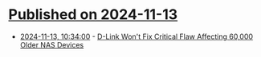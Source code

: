 # [Published on 2024-11-13](index.md)

* [2024-11-13, 10:34:00](https://soylentnews.org/article.pl?sid=24/11/12/0827228&from=rss) - [D-Link Won't Fix Critical Flaw Affecting 60,000 Older NAS Devices](https://soylentnews.org/article.pl?sid=24/11/12/0827228&from=rss)

